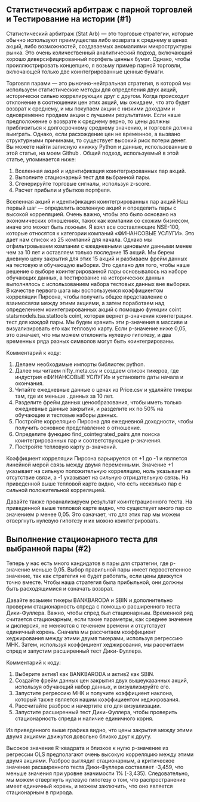 ## Статистический арбитраж с парной торговлей и Тестирование на истории (#1)

Статистический арбитраж (Stat Arb) — это торговые стратегии, которые обычно используют
преимущества либо возврата к среднему в ценах акций, либо возможностей, создаваемых аномалиями
микроструктуры рынка. Это очень количественный аналитический подход, включающий хорошо
диверсифицированный портфель ценных бумаг. Однако, чтобы проиллюстрировать концепцию, я
возьму пример парной торговли, включающей только две коинтегрированные ценные бумаги.

Торговля парами — это рыночно-нейтральная стратегия, в которой мы используем статистические
методы для определения двух акций, исторически сильно коррелирующих друг с другом. Когда происходит
отклонение в соотношении цен этих акций, мы ожидаем, что это будет возврат к среднему, и мы покупаем
акции с низкими доходами и одновременно продаем акции с лучшими результатами. Если наше
предположение о возврате к среднему верно, то цены должны приблизиться к долгосрочному среднему
значению, и торговля должна выиграть. Однако, если расхождение цен не временное, а вызвано
структурными причинами, то существует высокий риск потери денег. Вы можете найти записную книжку
Python и данные, использованные в этой статье, на моем Github . Общий подход, используемый в этой
статье, упоминается ниже:

1. Вселенная акций и идентификация коинтегрированных пар акций.
2. Выполните стационарный тест для выбранной пары.
3. Сгенерируйте торговые сигналы, используя z-score.
4. Расчет прибыли и убытков портфеля.

Вселенная акций и идентификация коинтегрированных пар акций
Наш первый шаг — определить вселенную акций и определить пары с высокой
корреляцией. Очень важно, чтобы это было основано на экономических отношениях,
таких как компании со схожим бизнесом, иначе это может быть ложным. Я взял все
составляющие NSE-100, которые относятся к категории компаний «ФИНАНСОВЫЕ УСЛУГИ».
Это дает нам список из 25 компаний для начала. Однако мы отфильтровываем компании с
ежедневными ценовыми данными менее чем за 10 лет и оставляем только последние 15 акций.
Мы берем дневную цену закрытия для этих 15 акций и разбиваем фрейм данных на тестовую и
обучающую выборки. Это сделано для того, чтобы наше решение о выборе коинтегрированной пары
основывалось на наборе обучающих данных, а тестирование на исторических данных выполнялось с
использованием набора тестовых данных вне выборки. В качестве первого шага мы воспользуемся
коэффициентом корреляции Пирсона, чтобы получить общее представление о взаимосвязи между этими
акциями, а затем поработаем над определением коинтегрированных акций с помощью функции coint
statsmodels.tsa.stattools coint, которая вернет p-значения коинтеграции. тест для каждой пары. Мы будем
хранить эти p-значения в массиве и визуализировать его как тепловую карту. Если p-значение ниже 0,05,
это означает, что мы можем отклонить нулевую гипотезу, и два временных ряда разных символов могут
быть коинтегрированы.

Kомментарий к коду:
1. Делаем необходимые импорты библиотек python.
2. Далее мы читаем nifty_meta.csv и создаем список тикеров, где индустрия
«ФИНАНСОВЫЕ УСЛУГИ» и установите даты начала и окончания.
3. Читайте ежедневные данные о ценах из Price.csv и удаляйте тикеры там, где их меньше .
данных за 10 лет.
4. Разделите фрейм данных ценообразования, чтобы иметь только ежедневные данные закрытия, и разделите их
по 50% на обучающие и тестовые наборы данных.
5. Постройте корреляцию Пирсона для ежедневной доходности, чтобы получить основное представление о
отношение.
6. Определите функцию find_cointegrated_pairs для поиска коинтегрированных пар и
соответствующие p-значения.
7. Постройте тепловую карту p-значений.

Коэффициент корреляции Пирсона варьируется от +1 до -1 и является линейной мерой
связь между двумя переменными. Значение +1 указывает на сильную положительную
корреляцию, ноль указывает на отсутствие связи, а -1 указывает на сильную
отрицательную связь. На приведенной выше тепловой карте видно, что есть несколько пар с
сильной положительной корреляцией.

Давайте также проанализируем результат коинтеграционного теста. На приведенной выше
тепловой карте видно, что существует много пар со значением p менее 0,05. Это означает, что для
этих пар мы можем отвергнуть нулевую гипотезу и их можно коинтегрировать.

## Выполнение стационарного теста для выбранной пары (#2)

Теперь у нас есть много кандидатов в пары для стратегии, где p-значение меньше 0,05. Выбор
правильной пары имеет первостепенное значение, так как стратегия не будет работать, если цены
движутся точно вместе. Чтобы наша стратегия была прибыльной, они должны быть расходящимися и
означать возврат.

Давайте возьмем тикеры BANKBARODA и SBIN и дополнительно проверим стационарность спреда
с помощью расширенного теста Дики-Фуллера. Важно, чтобы спред был стационарным. Временной
ряд считается стационарным, если такие параметры, как среднее значение и дисперсия, не
меняются с течением времени и отсутствует единичный корень. Сначала мы рассчитаем коэффициент
хеджирования между этими двумя тикерами, используя регрессию МНК. Затем, используя коэффициент
хеджирования, мы рассчитаем спред и запустим расширенный тест Дики-Фуллера.

Комментарий к коду:
1. Выберите актив1 как BANKBARODA и актив2 как SBIN.
2. Создайте фрейм данных цен закрытия двух вышеуказанных акций, используя обучающий набор
данных, и визуализируйте его.
3. Запустите регрессию МНК и получите коэффициент наклона, который также является нашим коэффициентом хеджирования.
4. Рассчитайте разброс и начертите его для визуализации.
5. Запустите расширенный тест Дики-Фуллера, чтобы проверить стационарность спреда и
наличие единичного корня.

Из приведенного выше графика видно, что цены закрытия между этими двумя акциями движутся довольно
близко друг к другу.

Высокое значение R-квадрата и близкое к нулю p-значение из регрессии OLS предполагают очень высокую
корреляцию между этими двумя акциями. Разброс выглядит стационарным, а критическое значение
расширенного теста Дики-Фуллера составляет -3,459, что меньше значения при уровне значимости 1%
(-3,435). Следовательно, мы можем отвергнуть нулевую гипотезу о том, что распространение имеет
единичный корень, и можем заключить, что оно является стационарным в
природа.